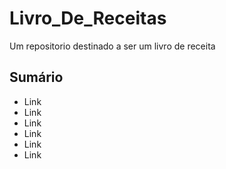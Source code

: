 # Livro_De_Receitas
Um repositorio destinado a ser um livro de receita
## Sumário
- Link 
- Link
- Link
- Link
- Link
- Link
